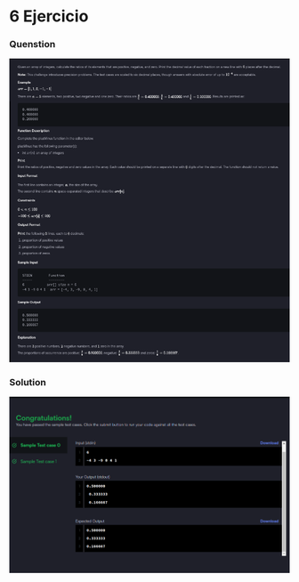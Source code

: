 # 6 Ejercicio

### Quenstion
![Imagen pegada](img1.png)

### Solution
![Imagen pegada (2)](img2.png)